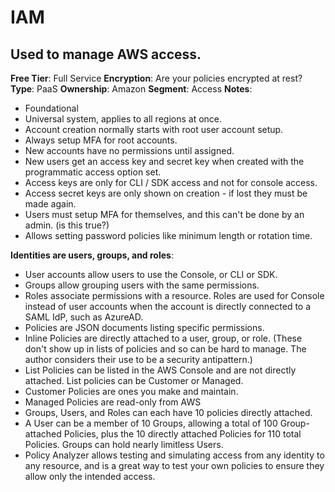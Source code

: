# IAM

## Used to manage AWS access.

**Free Tier**: Full Service
**Encryption**: Are your policies encrypted at rest?
**Type**: PaaS
**Ownership**: Amazon
**Segment**: Access
**Notes**:

- Foundational
- Universal system, applies to all regions at once.
- Account creation normally starts with root user account setup.
- Always setup MFA for root accounts.
- New accounts have no permissions until assigned.
- New users get an access key and secret key when created with the programmatic access option set.
- Access keys are only for CLI / SDK access and not for console access.
- Access secret keys are only shown on creation - if lost they must be made again.
- Users must setup MFA for themselves, and this can't be done by an admin. (is this true?)
- Allows setting password policies like minimum length or rotation time.

**Identities are users, groups, and roles**:

- User accounts allow users to use the Console, or CLI or SDK.
- Groups allow grouping users with the same permissions.
- Roles associate permissions with a resource. Roles are used for Console instead of user accounts when the account is directly connected to a SAML IdP, such as AzureAD.
- Policies are JSON documents listing specific permissions.
- Inline Policies are directly attached to a user, group, or role. (These don't show up in lists of policies and so can be hard to manage. The author considers their use to be a security antipattern.)
- List Policies can be listed in the AWS Console and are not directly attached. List policies can be Customer or Managed.
- Customer Policies are ones you make and maintain.
- Managed Policies are read-only from AWS
- Groups, Users, and Roles can each have 10 policies directly attached.
- A User can be a member of 10 Groups, allowing a total of 100 Group-attached Policies, plus the 10 directly attached Policies for 110 total Policies. Groups can hold nearly limitless Users.
- Policy Analyzer allows testing and simulating access from any identity to any resource, and is a great way to test your own policies to ensure they allow only the intended access.

